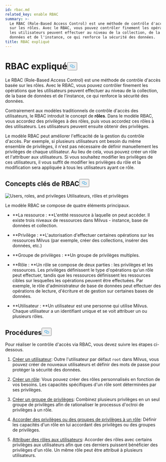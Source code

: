 ```yaml
---
id: rbac.md
related_key: enable RBAC
summary: >-
  Le RBAC (Role-Based Access Control) est une méthode de contrôle d'accès basée
  sur les rôles. Avec le RBAC, vous pouvez contrôler finement les opérations que
  les utilisateurs peuvent effectuer au niveau de la collection, de la base de
  données et de l'instance, ce qui renforce la sécurité des données. 
title: RBAC expliqué
---
```

<h1 id="RBAC-Explained​" class="common-anchor-header">RBAC expliqué<button data-href="#RBAC-Explained​" class="anchor-icon" translate="no">
      <svg translate="no"
        aria-hidden="true"
        focusable="false"
        height="20"
        version="1.1"
        viewBox="0 0 16 16"
        width="16"
      >
        <path
          fill="#0092E4"
          fill-rule="evenodd"
          d="M4 9h1v1H4c-1.5 0-3-1.69-3-3.5S2.55 3 4 3h4c1.45 0 3 1.69 3 3.5 0 1.41-.91 2.72-2 3.25V8.59c.58-.45 1-1.27 1-2.09C10 5.22 8.98 4 8 4H4c-.98 0-2 1.22-2 2.5S3 9 4 9zm9-3h-1v1h1c1 0 2 1.22 2 2.5S13.98 12 13 12H9c-.98 0-2-1.22-2-2.5 0-.83.42-1.64 1-2.09V6.25c-1.09.53-2 1.84-2 3.25C6 11.31 7.55 13 9 13h4c1.45 0 3-1.69 3-3.5S14.5 6 13 6z"
        ></path>
      </svg>
    </button></h1><p>Le RBAC (Role-Based Access Control) est une méthode de contrôle d'accès basée sur les rôles. Avec le RBAC, vous pouvez contrôler finement les opérations que les utilisateurs peuvent effectuer au niveau de la collection, de la base de données et de l'instance, ce qui renforce la sécurité des données. </p>
<p>Contrairement aux modèles traditionnels de contrôle d'accès des utilisateurs, le RBAC introduit le concept de <strong>rôles</strong>. Dans le modèle RBAC, vous accordez des privilèges à des rôles, puis vous accordez ces rôles à des utilisateurs. Les utilisateurs peuvent ensuite obtenir des privilèges. </p>
<p>Le modèle RBAC peut améliorer l'efficacité de la gestion du contrôle d'accès. Par exemple, si plusieurs utilisateurs ont besoin du même ensemble de privilèges, il n'est pas nécessaire de définir manuellement les privilèges de chaque utilisateur. Au lieu de cela, vous pouvez créer un rôle et l'attribuer aux utilisateurs. Si vous souhaitez modifier les privilèges de ces utilisateurs, il vous suffit de modifier les privilèges du rôle et la modification sera appliquée à tous les utilisateurs ayant ce rôle.</p>
<h2 id="RBAC-key-concepts​" class="common-anchor-header">Concepts clés de RBAC<button data-href="#RBAC-key-concepts​" class="anchor-icon" translate="no">
      <svg translate="no"
        aria-hidden="true"
        focusable="false"
        height="20"
        version="1.1"
        viewBox="0 0 16 16"
        width="16"
      >
        <path
          fill="#0092E4"
          fill-rule="evenodd"
          d="M4 9h1v1H4c-1.5 0-3-1.69-3-3.5S2.55 3 4 3h4c1.45 0 3 1.69 3 3.5 0 1.41-.91 2.72-2 3.25V8.59c.58-.45 1-1.27 1-2.09C10 5.22 8.98 4 8 4H4c-.98 0-2 1.22-2 2.5S3 9 4 9zm9-3h-1v1h1c1 0 2 1.22 2 2.5S13.98 12 13 12H9c-.98 0-2-1.22-2-2.5 0-.83.42-1.64 1-2.09V6.25c-1.09.53-2 1.84-2 3.25C6 11.31 7.55 13 9 13h4c1.45 0 3-1.69 3-3.5S14.5 6 13 6z"
        ></path>
      </svg>
    </button></h2><p>
  
   <span class="img-wrapper"> <img translate="no" src="/docs/v2.5.x/assets/users_roles_privileges.png" alt="Users, roles, and privileges" class="doc-image" id="users,-roles,-and-privileges" />
   </span> <span class="img-wrapper"> <span>Utilisateurs, rôles et privilèges</span> </span></p>
<p>Le modèle RBAC se compose de quatre éléments principaux.</p>
<ul>
<li><p>**La ressource : **L'entité ressource à laquelle on peut accéder. Il existe trois niveaux de ressources dans Milvus - instance, base de données et collection.</p></li>
<li><p>**Privilège : **L'autorisation d'effectuer certaines opérations sur les ressources Milvus (par exemple, créer des collections, insérer des données, etc.) </p></li>
<li><p>**Groupe de privilèges : **Un groupe de privilèges multiples.</p></li>
<li><p>**Rôle : **Un rôle se compose de deux parties : les privilèges et les ressources. Les privilèges définissent le type d'opérations qu'un rôle peut effectuer, tandis que les ressources définissent les ressources cibles sur lesquelles les opérations peuvent être effectuées. Par exemple, le rôle d'administrateur de base de données peut effectuer des opérations de lecture, d'écriture et de gestion sur certaines bases de données.</p></li>
<li><p>**Utilisateur : **Un utilisateur est une personne qui utilise Milvus. Chaque utilisateur a un identifiant unique et se voit attribuer un ou plusieurs rôles. </p></li>
</ul>
<h2 id="Procedures​" class="common-anchor-header">Procédures<button data-href="#Procedures​" class="anchor-icon" translate="no">
      <svg translate="no"
        aria-hidden="true"
        focusable="false"
        height="20"
        version="1.1"
        viewBox="0 0 16 16"
        width="16"
      >
        <path
          fill="#0092E4"
          fill-rule="evenodd"
          d="M4 9h1v1H4c-1.5 0-3-1.69-3-3.5S2.55 3 4 3h4c1.45 0 3 1.69 3 3.5 0 1.41-.91 2.72-2 3.25V8.59c.58-.45 1-1.27 1-2.09C10 5.22 8.98 4 8 4H4c-.98 0-2 1.22-2 2.5S3 9 4 9zm9-3h-1v1h1c1 0 2 1.22 2 2.5S13.98 12 13 12H9c-.98 0-2-1.22-2-2.5 0-.83.42-1.64 1-2.09V6.25c-1.09.53-2 1.84-2 3.25C6 11.31 7.55 13 9 13h4c1.45 0 3-1.69 3-3.5S14.5 6 13 6z"
        ></path>
      </svg>
    </button></h2><p>Pour réaliser le contrôle d'accès via RBAC, vous devez suivre les étapes ci-dessous.</p>
<ol>
<li><p><a href="/docs/fr/users_and_roles.md#Create-a-user">Créer un utilisateur</a>: Outre l'utilisateur par défaut <code translate="no">root</code> dans Milvus, vous pouvez créer de nouveaux utilisateurs et définir des mots de passe pour protéger la sécurité des données.</p></li>
<li><p><a href="/docs/fr/users_and_roles.md#Create-a-role">Créer un rôle</a>: Vous pouvez créer des rôles personnalisés en fonction de vos besoins. Les capacités spécifiques d'un rôle sont déterminées par ses privilèges.</p></li>
<li><p><a href="/docs/fr/privilege_group.md">Créer un groupe de privilèges</a>: Combinez plusieurs privilèges en un seul groupe de privilèges afin de rationaliser le processus d'octroi de privilèges à un rôle.</p></li>
<li><p><a href="/docs/fr/grant_privileges.md">Accorder des privilèges ou des groupes de privilèges à un rôle</a>: Définir les capacités d'un rôle en lui accordant des privilèges ou des groupes de privilèges. </p></li>
<li><p><a href="/docs/fr/grant_roles.md">Attribuer des rôles aux utilisateurs</a>: Accorder des rôles avec certains privilèges aux utilisateurs afin que ces derniers puissent bénéficier des privilèges d'un rôle. Un même rôle peut être attribué à plusieurs utilisateurs.</p></li>
</ol>
